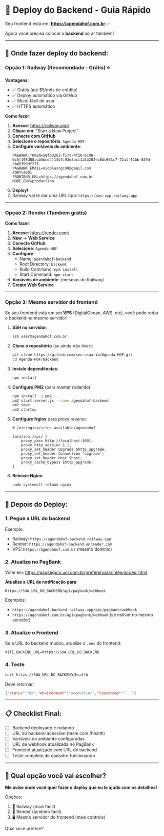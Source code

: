 # 🚀 Deploy do Backend - Guia Rápido

Seu frontend está em: **https://agendahof.com.br** ✅

Agora você precisa colocar o **backend** no ar também!

---

## 🎯 Onde fazer deploy do backend:

### Opção 1: Railway (Recomendado - Grátis) ⭐

**Vantagens**:
- ✅ Grátis (até $5/mês de crédito)
- ✅ Deploy automático via GitHub
- ✅ Muito fácil de usar
- ✅ HTTPS automático

**Como fazer**:

1. **Acesse**: https://railway.app/
2. **Clique em**: "Start a New Project"
3. **Conecte com GitHub**
4. **Selecione o repositório**: `Agenda-HOF`
5. **Configure variáveis de ambiente**:
   ```
   PAGBANK_TOKEN=58fb3202-f17c-4f20-bc08-6c5f198d88acb5bcd4f14b7c92d3acc1a2b202ec8dc661c7-72a1-42bb-829d-cb45399df273
   PAGBANK_EMAIL=nicolasngc99@gmail.com
   PORT=3001
   FRONTEND_URL=https://agendahof.com.br
   NODE_ENV=production
   ```
6. **Deploy!**
7. Railway vai te dar uma URL tipo: `https://seu-app.railway.app`

---

### Opção 2: Render (Também grátis)

**Como fazer**:

1. **Acesse**: https://render.com/
2. **New** → **Web Service**
3. **Conecte GitHub**
4. **Selecione**: `Agenda-HOF`
5. **Configure**:
   - Name: `agendahof-backend`
   - Root Directory: `backend`
   - Build Command: `npm install`
   - Start Command: `npm start`
6. **Variáveis de ambiente**: (mesmas do Railway)
7. **Create Web Service**

---

### Opção 3: Mesmo servidor do frontend

Se seu frontend está em um **VPS** (DigitalOcean, AWS, etc), você pode rodar o backend no mesmo servidor:

1. **SSH no servidor**:
   ```bash
   ssh user@agendahof.com.br
   ```

2. **Clone o repositório** (se ainda não tiver):
   ```bash
   git clone https://github.com/seu-usuario/Agenda-HOF.git
   cd Agenda-HOF/backend
   ```

3. **Instale dependências**:
   ```bash
   npm install
   ```

4. **Configure PM2** (para manter rodando):
   ```bash
   npm install -g pm2
   pm2 start server.js --name agendahof-backend
   pm2 save
   pm2 startup
   ```

5. **Configure Nginx** para proxy reverso:
   ```nginx
   # /etc/nginx/sites-available/agendahof

   location /api/ {
       proxy_pass http://localhost:3001;
       proxy_http_version 1.1;
       proxy_set_header Upgrade $http_upgrade;
       proxy_set_header Connection 'upgrade';
       proxy_set_header Host $host;
       proxy_cache_bypass $http_upgrade;
   }
   ```

6. **Reinicie Nginx**:
   ```bash
   sudo systemctl reload nginx
   ```

---

## 🔧 Depois do Deploy:

### 1. Pegue a URL do backend

Exemplo:
- Railway: `https://agendahof-backend.railway.app`
- Render: `https://agendahof-backend.onrender.com`
- VPS: `https://agendahof.com.br` (mesmo domínio)

### 2. Atualize no PagBank

Volte em: https://pagseguro.uol.com.br/preferencias/integracoes.jhtml

**Atualize a URL de notificação para**:
```
https://SUA_URL_DO_BACKEND/api/pagbank/webhook
```

Exemplos:
- `https://agendahof-backend.railway.app/api/pagbank/webhook`
- `https://agendahof.com.br/api/pagbank/webhook` (se estiver no mesmo servidor)

### 3. Atualize o Frontend

Se a URL do backend mudou, atualize o `.env` do frontend:

```env
VITE_BACKEND_URL=https://SUA_URL_DO_BACKEND
```

### 4. Teste

```bash
curl https://SUA_URL_DO_BACKEND/health
```

Deve retornar:
```json
{"status":"OK","environment":"production","timestamp":"..."}
```

---

## 📋 Checklist Final:

- [ ] Backend deployado e rodando
- [ ] URL do backend acessível (teste com /health)
- [ ] Variáveis de ambiente configuradas
- [ ] URL de webhook atualizada no PagBank
- [ ] Frontend atualizado com URL do backend
- [ ] Teste completo de cadastro funcionando

---

## 🎯 Qual opção você vai escolher?

**Me avise onde você quer fazer o deploy que eu te ajudo com os detalhes!**

Opções:
1. 🚂 Railway (mais fácil)
2. 🎨 Render (também fácil)
3. 🖥️ Mesmo servidor do frontend (mais controle)

Qual você prefere?
